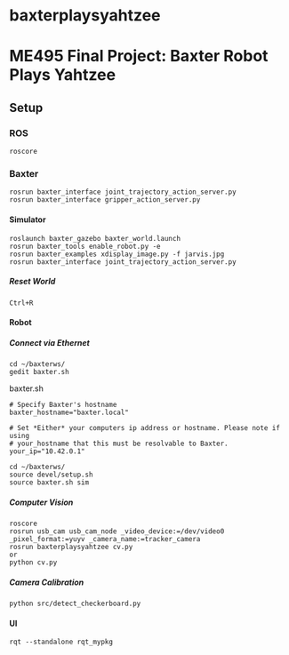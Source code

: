 # baxterplaysyahtzee
# ME495 Final Project: Baxter Robot Plays Yahtzee

## Setup

### ROS
```
roscore
```
### Baxter
```
rosrun baxter_interface joint_trajectory_action_server.py
rosrun baxter_interface gripper_action_server.py
```
#### Simulator
```
roslaunch baxter_gazebo baxter_world.launch
rosrun baxter_tools enable_robot.py -e
rosrun baxter_examples xdisplay_image.py -f jarvis.jpg
rosrun baxter_interface joint_trajectory_action_server.py 
```
##### Reset World
```
Ctrl+R
```

#### Robot
##### Connect via Ethernet

```
cd ~/baxterws/
gedit baxter.sh
```
baxter.sh
```
# Specify Baxter's hostname
baxter_hostname="baxter.local"

# Set *Either* your computers ip address or hostname. Please note if using
# your_hostname that this must be resolvable to Baxter.
your_ip="10.42.0.1"
```

```
cd ~/baxterws/
source devel/setup.sh
source baxter.sh sim
```

##### Computer Vision
```
roscore
rosrun usb_cam usb_cam_node _video_device:=/dev/video0 _pixel_format:=yuyv _camera_name:=tracker_camera
rosrun baxterplaysyahtzee cv.py
or
python cv.py
```

##### Camera Calibration
```
python src/detect_checkerboard.py
```
#### UI 
```
rqt --standalone rqt_mypkg
```
